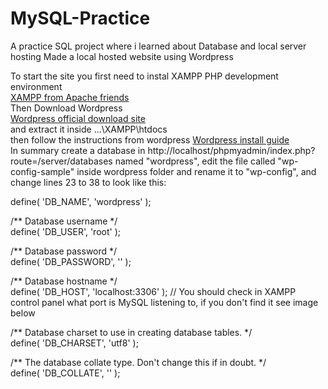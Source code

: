 # MySQL-Practice
A practice SQL project where i learned about Database and local server hosting
Made a local hosted website using Wordpress  


To start the site you first need to instal XAMPP PHP development environment  
[XAMPP from Apache friends](https://www.apachefriends.org/)  
Then Download Wordpress  
[Wordpress official download site](https://wordpress.org/download/)  
and extract it inside ...\XAMPP\htdocs  
then follow the instructions from wordpress [Wordpress install guide](https://wordpress.org/support/article/how-to-install-wordpress/)  
In summary create a database in http://localhost/phpmyadmin/index.php?route=/server/databases named "wordpress", edit the file called "wp-config-sample" inside wordpress folder and rename it to "wp-config", and change lines 23 to 38 to look like this: 

define( 'DB_NAME', 'wordpress' );  

/** Database username */  
define( 'DB_USER', 'root' );  

/** Database password */  
define( 'DB_PASSWORD', '' );  

/** Database hostname */<br />
define( 'DB_HOST', 'localhost:3306' ); // You should check in XAMPP control panel what port is MySQL listening to, if you don't find it see image below<br />

/** Database charset to use in creating database tables. */<br />
define( 'DB_CHARSET', 'utf8' );<br />

/** The database collate type. Don't change this if in doubt. */<br />
define( 'DB_COLLATE', '' );<br />
